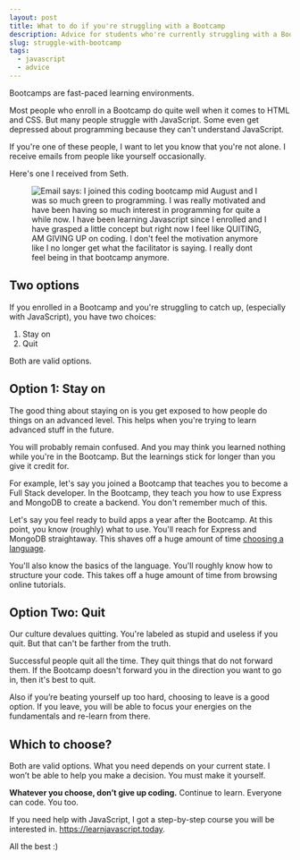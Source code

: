 ```yaml
---
layout: post
title: What to do if you're struggling with a Bootcamp
description: Advice for students who're currently struggling with a Bootcamp.
slug: struggle-with-bootcamp
tags:
  - javascript
  - advice
---
```


Bootcamps are fast-paced learning environments.

Most people who enroll in a Bootcamp do quite well when it comes to HTML and CSS. But many people struggle with JavaScript. Some even get depressed about programming because they can't understand JavaScript.

If you're one of these people, I want to let you know that you're not alone. I receive emails from people like yourself occasionally.

Here's one I received from Seth.

<figure role="figure"><img src="/images/2019/bootcamp/seth.png" alt="Email says: I joined this coding bootcamp mid August and I was so much green to programming. I was really motivated and have been having so much interest in programming for quite a while now. I have been learning Javascript since I enrolled and I have grasped a little concept but right now I feel like QUITING, AM GIVING UP on coding. I don't feel the motivation anymore like I no longer get what the facilitator is saying. I really dont feel being in that bootcamp anymore. "></figure>

 <!-- more -->

## Two options

If you enrolled in a Bootcamp and you're struggling to catch up, (especially with JavaScript), you have two choices:

1. Stay on
2. Quit

Both are valid options.

## Option 1: Stay on

The good thing about staying on is you get exposed to how people do things on an advanced level. This helps when you're trying to learn advanced stuff in the future.

You will probably remain confused. And you may think you learned nothing while you're in the Bootcamp. But the learnings stick for longer than you give it credit for.

For example, let's say you joined a Bootcamp that teaches you to become a Full Stack developer. In the Bootcamp, they teach you how to use Express and MongoDB to create a backend. You don't remember much of this.

Let's say you feel ready to build apps a year after the Bootcamp. At this point, you know (roughly) what to use. You'll reach for Express and MongoDB straightaway. This shaves off a huge amount of time [choosing a language]().

You'll also know the basics of the language. You'll roughly know how to structure your code. This takes off a huge amount of time from browsing online tutorials.

## Option Two: Quit

Our culture devalues quitting. You're labeled as stupid and useless if you quit. But that can't be farther from the truth.

Successful people quit all the time. They quit things that do not forward them. If the Bootcamp doesn't forward you in the direction you want to go in, then it's best to quit.

Also if you’re beating yourself up too hard, choosing to leave is a good option. If you leave, you will be able to focus your energies on the fundamentals and re-learn from there.

## Which to choose?

Both are valid options. What you need depends on your current state. I won’t be able to help you make a decision. You must make it yourself.

**Whatever you choose, don’t give up coding.** Continue to learn. Everyone can code. You too.

If you need help with JavaScript, I got a step-by-step course you will be interested in. https://learnjavascript.today.

All the best :)

